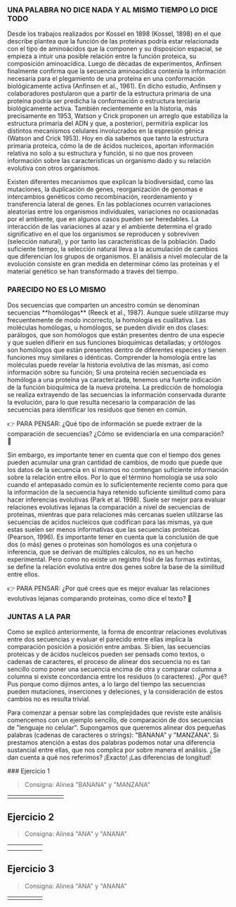 <script src="https://code.jquery.com/jquery-3.5.1.min.js" integrity="sha256-9/aliU8dGd2tb6OSsuzixeV4y/faTqgFtohetphbbj0=" crossorigin="anonymous"></script>
<link rel="stylesheet" type="text/css" href="css/alignment.css">
<script src="js/alignment.js"></script>

### **UNA PALABRA NO DICE NADA Y AL MISMO TIEMPO LO DICE TODO**
<p class='informative-text'>
Desde los trabajos realizados por Kossel en 1898 (Kossel, 1898)​ en el que describe plantea que la función de las proteı́nas podrı́a estar relacionada con el tipo de aminoácidos que la componen y su disposicion espacial, se empieza a intuir una posible relación entre la función proteica, su composición aminoacídica. Luego de décadas de experimentos, Anfinsen finalmente confirma que la secuencia aminoacídica contenía la información necesaria para el plegamiento de una proteína en una conformación biológicamente activa (Anfinsen et al., 1961)​. En dicho estudio, Anfinsen y colaboradores postularon que a partir de la estructura primaria de una proteína podría ser predicha la conformación o estructura terciaria biológicamente activa. También recientemente en la historia, más precisamente en 1953, Watson y Crick proponen un arreglo que estabiliza la estructura primaria del ADN y que, a posteriori, permitiría explicar los distintos mecanismos celulares involucrados en la espresión génica (Watson and Crick 1953). Hoy en día sabemos que tanto la estructura primaria proteica, cómo la de de ácidos nucleicos, aportan información relativa no solo a su estructura y función, si no que nos proveen información sobre las características un organismo dado y su relación evolutiva con otros organismos. 
</p>
<p class='informative-text'>
Existen diferentes mecanismos que explican la biodiversidad, como las mutaciones, la duplicación de genes, reorganización de genomas e intercambios genéticos como recombinación, reordenamiento y transferencia lateral de genes. En las poblaciones ocurren variaciones aleatorias entre los organismos individuales, variaciones no ocasionadas por el ambiente, que en algunos casos pueden ser heredables. La interacción de las variaciones al azar y el ambiente determina el grado significativo en el que los organismos se reproducen y sobreviven (selección natural), y por tanto las características de la población. Dado suficiente tiempo, la selección natural lleva a la acumulación de cambios que diferencian los grupos de organismos. El análisis a nivel molecular de la evolución consiste en gran medida en determinar cómo las proteínas y el material genético se han transformado a través del tiempo. 
</p>

### **PARECIDO NO ES LO MISMO**
<p class='informative-text'>
Dos secuencias que comparten un ancestro común se denominan secuencias **homólogas** (Reeck et al., 1987). Aunque suele utilizarse muy frecuentemente de modo incorrecto, la homología es cualitativa. Las moléculas homólogas, u homólogos, se pueden dividir en dos clases: parálogos, que son homólogos que están presentes dentro de una especie y que suelen difierir en sus funciones bioquímicas detalladas; y ortólogos son homólogos que están presentes dentro de diferentes especies y tienen funciones muy similares o idénticas. Comprender la homología entre las moléculas puede revelar la historia evolutiva de las mismas, así como información sobre su función; Si una proteína recién secuenciada es homóloga a una proteína ya caracterizada, tenemos una fuerte indicación de la función bioquímica de la nueva proteína. La predicción de homologı́a se realiza extrayendo de las secuencias la información conservada durante la evolución, para lo que resulta necesario la comparación de las secuencias para identificar los residuos que tienen en común.
</p>
<p class='pensar'>
👉 PARA PENSAR: ¿Qué tipo de información se puede extraer de la comparación de secuencias? ¿Cómo se evidenciaría en una comparación? 🤔 
</p>

<p class='informative-text'>
Sin embargo, es importante tener en cuenta que con el tiempo dos genes pueden acumular una gran cantidad de cambios, de modo que puede que los datos de la secuencia en sí mismos no contengan suficiente información sobre la relación entre ellos. Por lo que el término homología se usa solo cuando el antepasado común es lo suficientemente reciente como para que la información de la secuencia haya retenido suficiente similitud como para hacer inferencias evolutivas (Park et al. 1998). Suele ser mejor para evaluar relaciones evolutivas lejanas la comparación a nivel de secuencias de proteinas, mientras que para relaciones más cercanas suelen utilizarse las secuencias de acidos nucleicos que codifican para las mismas, ya que estas suelen ser menos informativas que las secuencias proteicas (Pearson, 1996). Es importante tener en cuenta que la conclusión de que dos (o más) genes o proteínas son homólogos es una conjetura o inferencia, que se derivan de múltiples cálculos, no es un hecho experimental. Pero como no existe un registro fósil de las formas extintas, se define la relación evolutiva entre dos genes sobre la base de la similitud entre ellos. 
</p>

<p class='pensar'>
👉 PARA PENSAR: ¿Por qué crees que es mejor evaluar las relaciones evolutivas lejanas comparando proteínas, como dice el texto? 🤔 
</p>

### **JUNTAS A LA PAR**
<p class='informative-text'>
Como se explicó anteriormente, la forma de encontrar relaciones evolutivas entre dos secuencias y evaluar el parecido entre ellas implica la comparación posición a posición entre ambas. Si bien, las secuencias proteicas y de ácidos nucleicos pueden ser pensads como textos, o cadenas de caracteres, el proceso de alinear dos secuencia no es tan sencillo como poner una secuencia encima de otra y comparar columna a columna si existe concordancia entre los residuos (o caracteres). ¿Por qué? Pus porque como dijimos antes, a lo largo del tiempo las secuencias pueden  mutaciones, inserciones y deleciones, y la consideración de estos cambios no es resulta trivial.
</p>
<p class='informative-text'>
Para comenzar a pensar sobre las complejidades que reviste este análisis comencemos con un ejemplo sencillo, de comparación de dos secuencias de "lenguaje no celular". Supongamos que queremos alinear dos pequeñas palabras (cadenas de caracteres o strings): "BANANA" y "MANZANA". Si prestamos atención a estas dos palabras podemos notar una diferencia sustancial entre ellas, que nos complica por sobre manera el análisis. ¿Se dan cuenta a qué nos referimos? ¡Exacto! ¡Las diferencias de longitud! 
</p>
### Ejercicio 1

>  Consigna: Alineá "BANANA" y "MANZANA"

<table class="umi-alignment-table" >
  <tr class="umi-alignment-row"  data-align-expected="-BAN-ANA"></tr>
  <tr class="umi-alignment-row" data-align-expected="M-ANZANA"></tr>
  <tr class="umi-alignment-results">
      <td class="umi-alignment-result"></td>
      <td class="umi-alignment-result"></td>
      <td class="umi-alignment-result"></td>
      <td class="umi-alignment-result"></td>
      <td class="umi-alignment-result"></td>
      <td class="umi-alignment-result"></td>
      <td class="umi-alignment-result"></td>
      <td class="umi-alignment-result"></td>
  </tr>
</table>

## Ejercicio 2

>  Consigna: Alineá "ANA" y "ANANA"

<table class="umi-alignment-table" >
  <tr class="umi-alignment-row"  data-align-expected="--ANA"></tr>
  <tr class="umi-alignment-row" data-align-expected="ANANA"></tr>
  <tr class="umi-alignment-results">
      <td class="umi-alignment-result"></td>
      <td class="umi-alignment-result"></td>
      <td class="umi-alignment-result"></td>
      <td class="umi-alignment-result"></td>
      <td class="umi-alignment-result"></td>
  </tr>
  <tr>
    <td class="umi-alignment-identity-level">
  </tr>
</table>

## Ejercicio 3

>  Consigna: Alineá "ANA" y "ANANA"

<table class="umi-alignment-table" >
  <tr class="umi-alignment-row"  data-align-expected="--ANA" data-align-initial="A-N-A"></tr>
  <tr class="umi-alignment-row" data-align-expected="ANANA" data-align-initial="-"></tr>
  <tr class="umi-alignment-results">
      <td class="umi-alignment-result"></td>
      <td class="umi-alignment-result"></td>
      <td class="umi-alignment-result"></td>
      <td class="umi-alignment-result"></td>
      <td class="umi-alignment-result"></td>
  </tr>
</table>

<script>
  umi.alignment.start();
</script>

